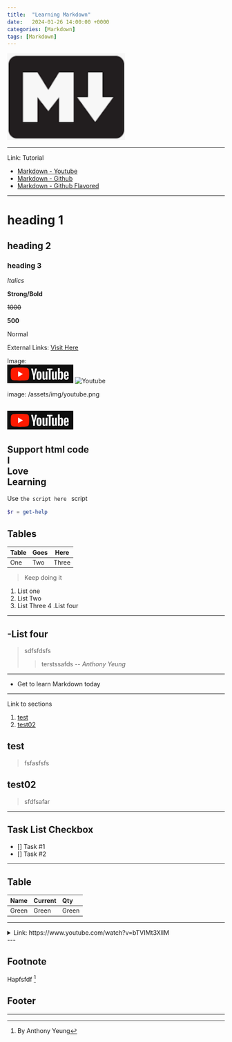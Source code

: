 ```yaml
---
title:  "Learning Markdown"
date:   2024-01-26 14:00:00 +0000
categories: [Markdown]
tags: [Markdown]
---
```


![image](/assets/img/markdown.png) 

---

Link: Tutorial

- [Markdown - Youtube](https://www.youtube.com/watch?v=bpdvNwvEeSE "Markdown Tutorial")
- [Markdown - Github](https://www.ihsantopaloglu.com/Jekyll-Markdown-Cheat-Sheet/)
- [Markdown - Github Flavored](https://docs.github.com/en/get-started/writing-on-github/getting-started-with-writing-and-formatting-on-github/basic-writing-and-formatting-syntax#GitHub-flavored-markdown)


---

# heading 1
## heading 2
### heading 3

_Italics_

**Strong/Bold**

~~1000~~

**500**

Normal 

External Links:
[Visit Here](https://Google.com "Google Home Page")

Image:   
![Youtube](/assets/img/youtube.png)
![Youtube](https://github.com/szehoyeu/blog/assets/img/youtube.png "Link to Youtube")

image: /assets/img/youtube.png

[![Youtube](https://github.com/szehoyeu/blog/blob/main/assets/img/youtube.png)](http://www.youtube.com "Link to Youtube")
---

Support html code<br>
I<br>Love<br>Learning
---

Use `the script here ` script
``` powershell
$r = get-help

```

Tables
---
 |Table |Goes |Here |
 |--- |--- |--- |
 |One |Two |Three |

 >Keep doing it

 1. List one
 1. List Two
 1. List Three
        4 .List four

---
 -List four 
---

> sdfsfdsfs
>> terstssafds
> -- <cite>Anthony Yeung</cite>

---
 - Get to learn Markdown today

---
Link to sections

1. [test](#test)
1. [test02](#test02)

## test
> fsfasfsfs

## test02
> sfdfsafar
---
## Task List Checkbox

 - [] Task #1
 - [] Task #2
---

## Table

| Name | Current | Qty |
| :------ | :------ | :------ |
| Green | Green | Green |
---
<details>
       <summary>Link: https://www.youtube.com/watch?v=bTVIMt3XllM</summary>

       Hide from the Link section Here: 

</details>
---

[jekyll-docs]: https://jekyllrb.com/docs/home



## Footnote
Hapfsfdf [^1]
 
 ## Footer
 [^1]: By Anthony Yeung

 ---

